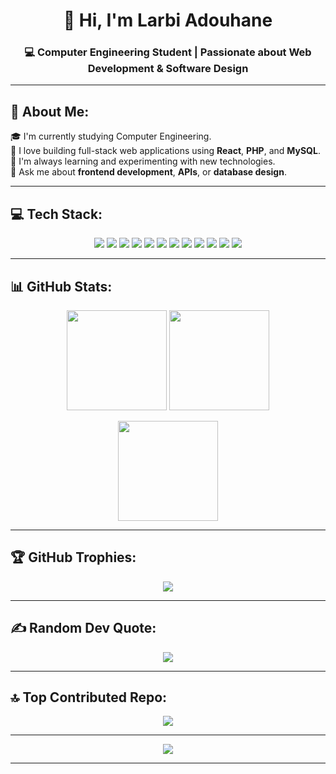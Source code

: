 <h1 align="center">👋 Hi, I'm Larbi Adouhane</h1>
<h3 align="center">💻 Computer Engineering Student | Passionate about Web Development & Software Design</h3>

---

## 💫 About Me:
🎓 I'm currently studying Computer Engineering.<br>
🚀 I love building full-stack web applications using **React**, **PHP**, and **MySQL**.<br>
🌱 I'm always learning and experimenting with new technologies.<br>
💬 Ask me about **frontend development**, **APIs**, or **database design**.<br>

---

## 💻 Tech Stack:

<p align="center">
  <img src="https://img.shields.io/badge/c-%2300599C.svg?style=for-the-badge&logo=c&logoColor=white"/>
  <img src="https://img.shields.io/badge/java-%23ED8B00.svg?style=for-the-badge&logo=openjdk&logoColor=white"/>
  <img src="https://img.shields.io/badge/javafx-%23FF0000.svg?style=for-the-badge&logo=javafx&logoColor=white"/>
  <img src="https://img.shields.io/badge/javascript-%23323330.svg?style=for-the-badge&logo=javascript&logoColor=%23F7DF1E"/>
  <img src="https://img.shields.io/badge/php-%23777BB4.svg?style=for-the-badge&logo=php&logoColor=white"/>
  <img src="https://img.shields.io/badge/react-%2320232a.svg?style=for-the-badge&logo=react&logoColor=%2361DAFB"/>
  <img src="https://img.shields.io/badge/html5-%23E34F26.svg?style=for-the-badge&logo=html5&logoColor=white"/>
  <img src="https://img.shields.io/badge/css3-%231572B6.svg?style=for-the-badge&logo=css3&logoColor=white"/>
  <img src="https://img.shields.io/badge/mysql-4479A1.svg?style=for-the-badge&logo=mysql&logoColor=white"/>
  <img src="https://img.shields.io/badge/git-%23F05033.svg?style=for-the-badge&logo=git&logoColor=white"/>
  <img src="https://img.shields.io/badge/github-%23121011.svg?style=for-the-badge&logo=github&logoColor=white"/>
  <img src="https://img.shields.io/badge/vercel-%23000000.svg?style=for-the-badge&logo=vercel&logoColor=white"/>
</p>

---

## 📊 GitHub Stats:

<p align="center">
  <img src="https://github-readme-stats.vercel.app/api?username=LarbiAdouhane&theme=tokyonight&hide_border=false&include_all_commits=false&count_private=false" height="160px"/>
  <img src="https://github-readme-streak-stats.herokuapp.com/?user=LarbiAdouhane&theme=tokyonight&hide_border=false" height="160px"/>
</p>

<p align="center">
  <img src="https://github-readme-stats.vercel.app/api/top-langs/?username=LarbiAdouhane&theme=tokyonight&hide_border=false&layout=compact" height="160px"/>
</p>

---

## 🏆 GitHub Trophies:
<p align="center">
  <img src="https://github-profile-trophy.vercel.app/?username=LarbiAdouhane&theme=radical&no-frame=false&no-bg=true&margin-w=8"/>
</p>

---

## ✍️ Random Dev Quote:
<p align="center">
  <img src="https://quotes-github-readme.vercel.app/api?type=horizontal&theme=radical"/>
</p>

---

## 🔝 Top Contributed Repo:
<p align="center">
  <img src="https://github-contributor-stats.vercel.app/api?username=LarbiAdouhane&limit=5&theme=dark&combine_all_yearly_contributions=true"/>
</p>

---

<p align="center">
  <img src="https://visitcount.itsvg.in/api?id=LarbiAdouhane&icon=0&color=0"/>
</p>

---

<!-- Proudly created by Larbi Adouhane with ❤️ and GPRM -->
